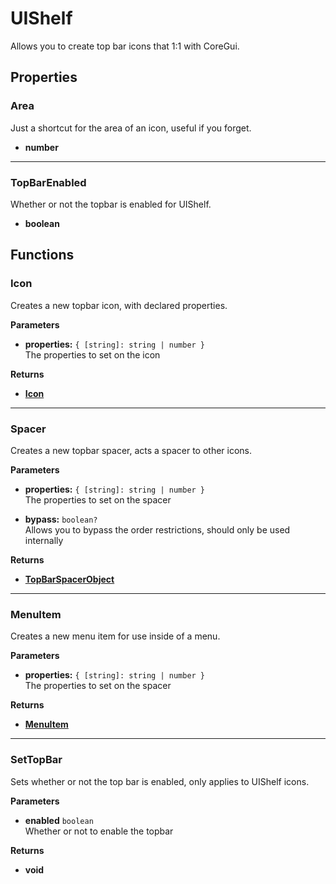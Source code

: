 # UIShelf

Allows you to create top bar icons that 1:1 with CoreGui.

## Properties

### Area <Badge type="info" text="Enum" />

Just a shortcut for the area of an icon, useful if you forget.

* **number**

---

### TopBarEnabled

Whether or not the topbar is enabled for UIShelf.

* **boolean**

## Functions

### Icon

Creates a new topbar icon, with declared properties.

**Parameters**

* **properties:** `{ [string]: string | number }`\
The properties to set on the icon

**Returns**

* **[Icon](/api/icon)**

---

### Spacer

Creates a new topbar spacer, acts a spacer to other icons.

**Parameters**

* **properties:** `{ [string]: string | number }`\
The properties to set on the spacer

* **bypass:** `boolean?`\
Allows you to bypass the order restrictions, should only be used internally

**Returns**

* **[TopBarSpacerObject](/api/spacer)**

---

### MenuItem

Creates a new menu item for use inside of a menu.

**Parameters**

* **properties:** `{ [string]: string | number }`\
The properties to set on the spacer

**Returns**

* **[MenuItem](/api/menuitem)**

---

### SetTopBar

Sets whether or not the top bar is enabled, only applies to UIShelf icons.

**Parameters**

* **enabled** `boolean`\
Whether or not to enable the topbar

**Returns**

* **void**